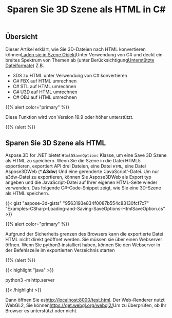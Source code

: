 ﻿---
title: Sparen Sie 3D Szene als HTML in C#
linktitle: Sparen Sie 3D Szene als HTML
type: docs
weight: 90
url: /de/net/save-3d-scene-as-html/
---
## **Übersicht**

Dieser Artikel erklärt, wie Sie 3D-Dateien nach HTML konvertieren können[Laden sie in Szene Objekt](https://docs.aspose.com/3d/net/create-and-read-an-existing-3d-scene/)Unter Verwendung von C# und deckt ein breites Spektrum von Themen ab (unter Berücksichtigung[Unterstützte Dateiformate](https://docs.aspose.com/3d/net/supported-file-formats/)) Z.B.

- 3DS zu HTML unter Verwendung von C# konvertieren
- C# FBX auf HTML umrechnen
- C# STL auf HTML umrechnen
- C# U3D auf HTML umrechnen
- C# OBJ auf HTML umrechnen


{{% alert color="primary" %}} 

Diese Funktion wird von Version 19.9 oder höher unterstützt.

{{% /alert %}} 
## **Sparen Sie 3D Szene als HTML**
Aspose.3D for .NET bietet `Html5SaveOptions` Klasse, um eine Save 3D Szene als HTML zu speichern. Wenn Sie die Szene in die Datei HTML5 exportieren, exportiert API drei Dateien, eine Datei `HTML`, eine Datei Aspose3DWeb (*.**A3dw**) Und eine gerenderte 'JavaScript'-Datei. Um nur a3dw-Datei zu exportieren, können Sie Aspose3DWeb als Export typ angeben und die JavaScript-Datei auf Ihrer eigenen HTML-Seite wieder verwenden. Das folgende C#-Code-Snippet zeigt, wie Sie eine 3D-Szene als HTML speichern.



{{< gist "aspose-3d-gists" "9563193e834f0087b554c83130fcf7c7" "Examples-CSharp-Loading-and-Saving-SaveOptions-HtmlSaveOption.cs" >}}

{{% alert color="primary" %}} 

Aufgrund der Sicherheits grenzen des Browsers kann die exportierte Datei HTML nicht direkt geöffnet werden. Sie müssen sie über einen Webserver öffnen. Wenn Sie python3 installiert haben, können Sie den Webserver in der Befehlszeile im exportierten Verzeichnis starten

{{% /alert %}} 

{{< highlight "java" >}}

 python3 -m http.server

{{< /highlight >}}

Dann öffnen Sie es<http://localhost:8000/test.html>. Der Web-Renderer nutzt WebGL2, Sie können<https://get.webgl.org/webgl2/>Um zu überprüfen, ob Ihr Browser es unterstützt oder nicht.


